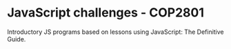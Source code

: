 # JavaScript challenges - COP2801

Introductory JS programs based on lessons using JavaScript: The Definitive Guide.